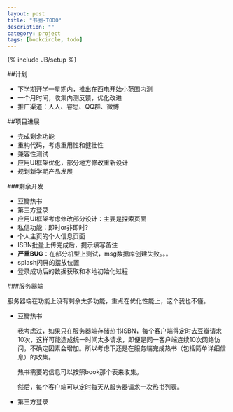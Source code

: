 ```yaml
---
layout: post
title: "书圈-TODO"
description: ""
category: project
tags: [bookcircle, todo]
---
```

{% include JB/setup %}

##计划

* 下学期开学一星期内，推出在西电开始小范围内测
* 一个月时间，收集内测反馈，优化改进
* 推广渠道：人人、睿思、QQ群、微博

##项目进展

* 完成剩余功能
* 重构代码，考虑重用性和健壮性
* 兼容性测试
* 应用UI框架优化，部分地方修改重新设计
* 规划新学期产品发展

###剩余开发

* 豆瓣热书
* 第三方登录
* 应用UI框架考虑修改部分设计：主要是探索页面
* 私信功能：即时or非即时?
* 个人主页的个人信息页面
* ISBN批量上传完成后，提示填写备注
* **严重BUG**：在部分机型上测试，msg数据库创建失败。。。
* splash闪屏的摆放位置
* 登录成功后的数据获取和本地初始化过程

###服务器端

服务器端在功能上没有剩余太多功能，重点在优化性能上，这个我也不懂。

* 豆瓣热书

  我考虑过，如果只在服务器端存储热书ISBN，每个客户端得定时去豆瓣请求10次，这样可能造成统一时间太多请求，即便是同一客户端连续10次网络访问，不确定因素会增加。所以考虑下还是在服务端完成热书（包括简单详细信息）的收集。

  热书需要的信息可以按照book那个表来收集。

  然后，每个客户端可以定时每天从服务器请求一次热书列表。

* 第三方登录


